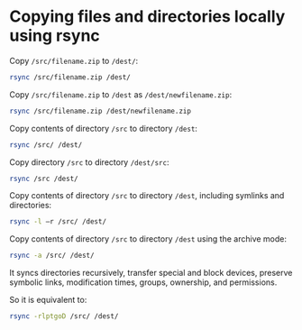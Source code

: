 # Copying files and directories locally using rsync

Copy `/src/filename.zip` to `/dest/`:

```sh
rsync /src/filename.zip /dest/
```

Copy `/src/filename.zip` to `/dest` as `/dest/newfilename.zip`:

```sh
rsync /src/filename.zip /dest/newfilename.zip
```

Copy contents of directory `/src` to directory `/dest`:

```sh
rsync /src/ /dest/
```

Copy directory `/src` to directory `/dest/src`:

```sh
rsync /src /dest/
```

Copy contents of directory `/src` to directory `/dest`, including symlinks and directories:

```sh
rsync -l –r /src/ /dest/
```

Copy contents of directory `/src` to directory `/dest` using the archive mode:

```sh
rsync -a /src/ /dest/
```

It syncs directories recursively, transfer special and block devices, preserve symbolic links, modification times, groups, ownership, and permissions.

So it is equivalent to:

```sh
rsync -rlptgoD /src/ /dest/
```

